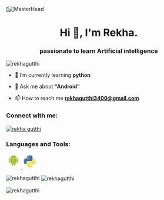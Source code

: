 [![MasterHead](https://1.bp.blogspot.com/-7A4WynwLsMw/XbBpCXG8fHI/AAAAAAAAMt4/uOa1bpLskYgrwGbllhSu2SDj_Mig8SXJQCLcBGAsYHQ/s1600/2000_600px.gif)


<h1 align="center">Hi 👋, I'm Rekha.</h1>
<h3 align="center">passionate to learn Artificial intelligence</h3>

<p align="left"> <img src="https://komarev.com/ghpvc/?username=rekhagutthi&label=Profile%20views&color=0e75b6&style=flat" alt="rekhagutthi" /> </p>

- 🌱 I’m currently learning **python**

- 💬 Ask me about **"Android"**

- 📫 How to reach me **rekhagutthi3400@gmail.com**

<h3 align="left">Connect with me:</h3>
<p align="left">
<a href="https://linkedin.com/in/rekha gutthi" target="blank"><img align="center" src="https://raw.githubusercontent.com/rahuldkjain/github-profile-readme-generator/master/src/images/icons/Social/linked-in-alt.svg" alt="rekha gutthi" height="30" width="40" /></a>
</p>

<h3 align="left">Languages and Tools:</h3>
<p align="left"> <a href="https://developer.android.com" target="_blank" rel="noreferrer"> <img src="https://raw.githubusercontent.com/devicons/devicon/master/icons/android/android-original-wordmark.svg" alt="android" width="40" height="40"/> </a> <a href="https://www.python.org" target="_blank" rel="noreferrer"> <img src="https://raw.githubusercontent.com/devicons/devicon/master/icons/python/python-original.svg" alt="python" width="40" height="40"/> </a> </p>

<p><img align="left" src="https://github-readme-stats.vercel.app/api/top-langs?username=rekhagutthi&show_icons=true&locale=en&layout=compact" alt="rekhagutthi" /></p>

<p>&nbsp;<img align="center" src="https://github-readme-stats.vercel.app/api?username=rekhagutthi&show_icons=true&locale=en" alt="rekhagutthi" /></p>

<p><img align="center" src="https://github-readme-streak-stats.herokuapp.com/?user=rekhagutthi&" alt="rekhagutthi" /></p>

